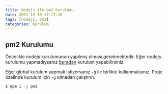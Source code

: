```yaml
---
title: Nodejs ile pm2 Kurulumu
date: 2021-12-19 17:17:10
tags: [nodejs, pm2]
categories: Kurulum
---
```

## pm2 Kurulumu
Öncelikle nodejs kurulumunun yapılmış olması gerekmektedir. Eğer nodejs kurulumu yapmadıysanız [buradan](/2021/12/19/nodejs-kurulum/) kurulum yapabilirsiniz.

Eğer global kurulum yapmak istiyorsanız ``-g`` ile birlikte kullanmalısınız. Proje özelinde kurulum için ``-g`` olmadan çalıştırın.
```bash
$ npm i -g pm2
```